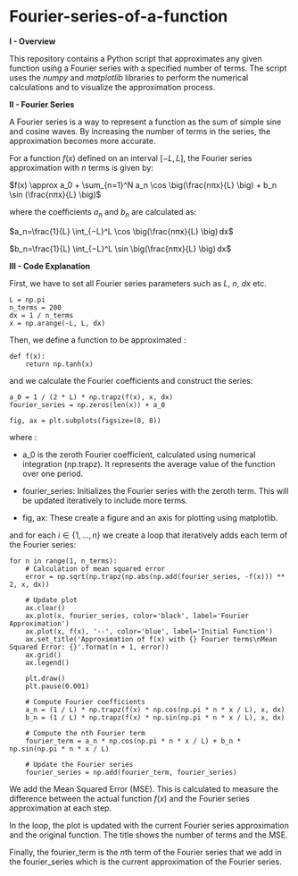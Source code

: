 # Fourier-series-of-a-function

$\textbf{I - Overview}$

This repository contains a Python script that approximates any given function using a Fourier series with a specified number of terms. The script uses the $\textit{numpy}$ and $\textit{matplotlib}$ libraries to perform the numerical calculations and to visualize the approximation process.

$\textbf{II - Fourier Series}$

A Fourier series is a way to represent a function as the sum of simple sine and cosine waves. By increasing the number of terms in the series, the approximation becomes more accurate.

For a function $f(x)$ defined on an interval $[−L,L]$, the Fourier series approximation with $n$ terms is given by:

$f(x) \approx a_0 + \sum_{n=1}^N a_n \cos⁡ \big(\frac{nπx}{L} \big) + b_n \sin⁡ (\frac{nπx}{L} \big)$

where the coefficients $a_n$​ and $b_n$​ are calculated as:

$a_n=\frac{1}{L} \int_{−L}^L \cos⁡ \big(\frac{nπx}{L} \big) dx$

$b_n=\frac{1}{L} \int_{−L}^L \sin⁡ \big(\frac{nπx}{L} \big) dx$

$\textbf{III - Code Explanation}$

First, we have to set all Fourier series parameters such as $L$, $n$, $dx$ etc.

    L = np.pi
    n_terms = 200
    dx = 1 / n_terms
    x = np.arange(-L, L, dx)

Then, we define a function to be approximated :

    def f(x):
        return np.tanh(x)

and we calculate the Fourier coefficients and construct the series:

    a_0 = 1 / (2 * L) * np.trapz(f(x), x, dx)
    fourier_series = np.zeros(len(x)) + a_0
    
    fig, ax = plt.subplots(figsize=(8, 8))

where :
- a_0 is the zeroth Fourier coefficient, calculated using numerical integration (np.trapz). It represents the average value of the function over one period.
  
- fourier_series: Initializes the Fourier series with the zeroth term. This will be updated iteratively to include more terms.

- fig, ax: These create a figure and an axis for plotting using matplotlib.

and for each $i \in \{1,...,n\}$ we create a loop that iteratively adds each term of the Fourier series:

    for n in range(1, n_terms):
        # Calculation of mean squared error
        error = np.sqrt(np.trapz(np.abs(np.add(fourier_series, -f(x))) ** 2, x, dx))
    
        # Update plot
        ax.clear()
        ax.plot(x, fourier_series, color='black', label='Fourier Approximation')
        ax.plot(x, f(x), '--', color='blue', label='Initial Function')
        ax.set_title('Approximation of f(x) with {} Fourier terms\nMean Squared Error: {}'.format(n + 1, error))
        ax.grid()
        ax.legend()
    
        plt.draw()
        plt.pause(0.001)
    
        # Compute Fourier coefficients
        a_n = (1 / L) * np.trapz(f(x) * np.cos(np.pi * n * x / L), x, dx)
        b_n = (1 / L) * np.trapz(f(x) * np.sin(np.pi * n * x / L), x, dx)
    
        # Compute the nth Fourier term
        fourier_term = a_n * np.cos(np.pi * n * x / L) + b_n * np.sin(np.pi * n * x / L)
    
        # Update the Fourier series
        fourier_series = np.add(fourier_term, fourier_series)

We add the Mean Squared Error (MSE). This is calculated to measure the difference between the actual function $f(x)$ and the Fourier series approximation at each step.

In the loop, the plot is updated with the current Fourier series approximation and the original function. The title shows the number of terms and the MSE.

Finally, the fourier_term is the $n$th term of the Fourier series that we add in the fourier_series which is the current approximation of the Fourier series.

